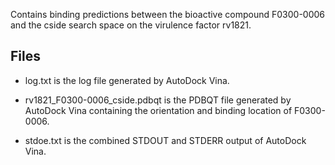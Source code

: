 Contains binding predictions between the bioactive compound F0300-0006 and the cside search space on the virulence factor rv1821.

## Files

- log.txt is the log file generated by AutoDock Vina.

- rv1821_F0300-0006_cside.pdbqt is the PDBQT file generated by AutoDock Vina containing the orientation and binding location of F0300-0006.

- stdoe.txt is the combined STDOUT and STDERR output of AutoDock Vina.

